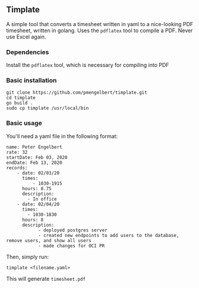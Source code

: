 ## Timplate
A simple tool that converts a timesheet written in yaml to a nice-looking PDF timesheet, written in golang.  Uses the `pdflatex` tool to compile a PDF. Never use Excel again.

### Dependencies
Install the `pdflatex` tool, which is necessary for compiling into PDF

### Basic installation
```
git clone https://github.com/pmengelbert/timplate.git
cd timplate
go build .
sudo cp timplate /usr/local/bin
```

### Basic usage
You'll need a yaml file in the following format:
```
name: Peter Engelbert
rate: 32
startDate: Feb 03, 2020
endDate: Feb 13, 2020
records:
    - date: 02/03/20
      times: 
          - 1030-1915
      hours: 8.75
      description: 
        - In office
    - date: 02/04/20
      times: 
        - 1030-1830
      hours: 8
      description: 
            - deployed postgres server
            - created new endpoints to add users to the database, remove users, and show all users
            - made changes for OCI PR
```

Then, simply run:
```
timplate <filename.yaml>
```
This will generate `timesheet.pdf`
